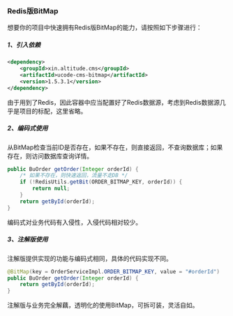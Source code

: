 ### Redis版BitMap
想要你的项目中快速拥有Redis版BitMap的能力，请按照如下步骤进行：

##### 1、引入依赖
```xml
<dependency>
    <groupId>xin.altitude.cms</groupId>
    <artifactId>ucode-cms-bitmap</artifactId>
    <version>1.5.3.1</version>
</dependency>
```
由于用到了Redis，因此容器中应当配置好了Redis数据源，考虑到Redis数据源几乎是项目的标配，这里省略。

##### 2、编码式使用
从BitMap检查当前ID是否存在，如果不存在，则直接返回，不查询数据库；如果存在，则访问数据库查询详情。
```java
public BuOrder getOrder(Integer orderId) {
    /* 如果不存在，则快速返回，流量不走DB */
    if (!RedisUtils.getBit(ORDER_BITMAP_KEY, orderId)) {
        return null;
    }
    return getById(orderId);
}
```
编码式对业务代码有入侵性，入侵代码相对较少。

##### 3、注解版使用
注解版提供实现的功能与编码式相同，具体的代码实现不同。
```java
@BitMap(key = OrderServiceImpl.ORDER_BITMAP_KEY, value = "#orderId")
public BuOrder getOrder(Integer orderId) {
    return getById(orderId);
}
```
注解版与业务完全解藕，透明化的使用BitMap，可拆可装，灵活自如。

